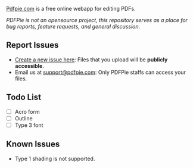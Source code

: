 [Pdfpie.com](https://pdfpie.com) is a free online webapp for editing PDFs.

*PDFPie is not an opensource project, this repository serves as a place for bug reports, feature requests, and general discussion.*

Report Issues
---
- [Create a new issue here](https://github.com/PdfPieStudio/pdfpie/issues): Files that you upload will be **publicly accessible**.
- Email us at [support@pdfpie.com](mailto:support@pdfpie.com): Only PDFPie staffs can access your files.

Todo List
---
- [ ] Acro form
- [ ] Outline
- [ ] Type 3 font

Known Issues
---
- Type 1 shading is not supported. 
